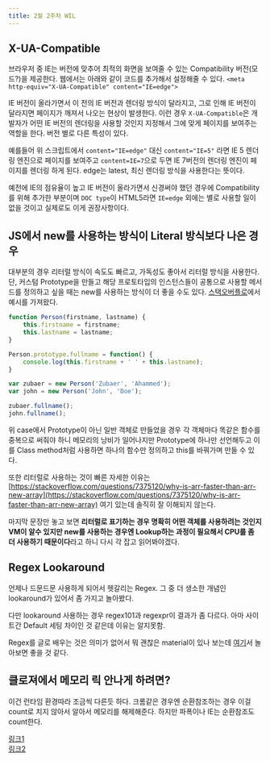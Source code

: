 ```yaml
---
title: 2월 2주차 WIL
---
```


## X-UA-Compatible

브라우저 중 IE는 버전에 맞추어 최적의 화면을 보여줄 수 있는 Compatibility 버전(모드?)을 제공한다. 웹에서는 아래와 같이 코드를 추가해서 설정해줄 수 있다.
`<meta http-equiv="X-UA-Compatible" content="IE=edge">`

IE 버전이 올라가면서 이 전의 IE 버전과 렌더링 방식이 달라지고, 그로 인해 IE 버전이 달라지면 페이지가 깨져서 나오는 현상이 발생한다. 이런 경우 `X-UA-Compatible`은 개발자가 어떤 IE 버전의 렌더링을 사용할 것인지 지정해서 그에 맞게 페이지를 보여주는 역할을 한다. 버전 별로 다른 특성이 있다. 

예를들어 위 스크립트에서 `content="IE=edge"` 대신 `content="IE=5"` 라면 IE 5 렌더링 엔진으로 페이지를 보여주고 `content=IE=7`으로 두면 IE 7버전의 렌더링 엔진이 페이지를 렌더링 하게 된다. edge는 latest, 최신 렌더링 방식을 사용한다는 뜻이다. 

예전에 IE의 점유율이 높고 IE 버전이 올라가면서 신경써야 했던 경우에 Compatibility를 위해 추가한 부분이며 `DOC type`이 HTML5라면 `IE=edge` 외에는 별로 사용할 일이 없을 것이고 실제로도 이게 권장사항이다.

## JS에서 new를 사용하는 방식이 Literal 방식보다 나은 경우

대부분의 경우 리터럴 방식이 속도도 빠르고, 가독성도 좋아서 리터럴 방식을 사용한다.\
단, 커스텀 Prototype을 만들고 해당 프로토타입의 인스턴스들이 공통으로 사용할 메서드를 정의하고 싶을 때는 new를 사용하는 방식이 더 좋을 수도 있다. [스택오버플로](https://stackoverflow.com/questions/4597926/what-is-the-difference-between-new-object-and-object-literal-notation)에서 예시를 가져왔다. 

```jsx
function Person(firstname, lastname) {
    this.firstname = firstname;
    this.lastname = lastname;
}

Person.prototype.fullname = function() {
    console.log(this.firstname + ' ' + this.lastname);
}

var zubaer = new Person('Zubaer', 'Ahammed');
var john = new Person('John', 'Doe');

zubaer.fullname();
john.fullname();
```

위 case에서 Prototype이 아닌 일반 객체로 만들었을 경우 각 객체마다 똑같은 함수를 중복으로 써줘야 하니 메모리의 낭비가 일어나지만 Prototype에 하나만 선언해두고 이를 Class method처럼 사용하면 하나의 함수만 정의하고 this를 바꿔가며 만들 수 있다.

또한 리터럴로 사용하는 것이 빠른 자세한 이유는 [https://stackoverflow.com/questions/7375120/why-is-arr-faster-than-arr-new-array](https://stackoverflow.com/questions/7375120/why-is-arr-faster-than-arr-new-array) 여기 있는데 솔직히 잘 이해되지 않는다. 

마지막 문장만 놓고 보면 **리터럴로 표기하는 경우 명확히 어떤 객체를 사용하려는 것인지 VM이 알수 있지만 new를 사용하는 경우엔 Lookup하는 과정이 필요해서 CPU를 좀 더 사용하기 때문이다**라고 하니 다시 각 잡고 읽어봐야겠다. 

## Regex Lookaround

언제나 드문드문 사용하게 되어서 헷갈리는 Regex.
그 중 더 생소한 개념인 lookaround가 있어서 좀 가지고 놀아봤다.

다만 lookaround 사용하는 경우 regex101과 regexpr이 결과가 좀 다르다. 아마 사이트간 Default 세팅 차이인 것 같은데 이유는 알지못함.

Regex를 글로 배우는 것은 의미가 없어서 뭐 괜찮은 material이 있나 보는데 [여기](https://regex101.com/quiz)서 놀아보면 좋을 것 같다.


## 클로져에서 메모리 릭 안나게 하려면?

이건 런타임 환경따라 조금씩 다른듯 하다. 크롬같은 경우엔 순환참조하는 경우 이걸 count로 치지 않아서 알아서 메모리를 해제해준다. 하지만 파폭이나 IE는 순환참조도 count한다.

[링크1](https://dev.to/divakarkumar/javascript-closure-environment-4b0k)\
[링크2](https://dzone.com/articles/resolving-circular-reference-related-memory-leaks)
